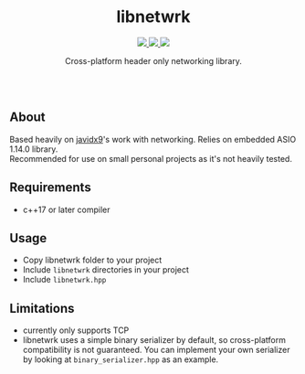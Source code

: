 <div align="center">
  <h1>libnetwrk</h1>
    <p>
    <a href="#">
      <img src="https://img.shields.io/github/actions/workflow/status/dvsku/libnetwrk/build.yml?branch=main&label=build%20and%20tests"/>
    </a>
    <a href="#">
      <img src="https://img.shields.io/github/downloads/dvsku/libnetwrk/total"/>
    </a>
     <a href="#">
      <img src="https://img.shields.io/github/license/dvsku/libnetwrk"/>
    </a>
  </p>
  <p>
    Cross-platform header only networking library.
  </p>
</div></br></br>

## About
Based heavily on <a href="https://www.youtube.com/@javidx9">javidx9</a>'s work with networking. Relies on embedded ASIO 1.14.0 library. <br/> Recommended for use on small personal projects as it's not heavily tested.

## Requirements
- c++17 or later compiler

## Usage
- Copy libnetwrk folder to your project
- Include ``libnetwrk`` directories in your project
- Include ``libnetwrk.hpp``

## Limitations
- currently only supports TCP
- libnetwrk uses a simple binary serializer by default, so cross-platform compatibility is not guaranteed. You can implement your own serializer by looking at ``binary_serializer.hpp`` as an example.
